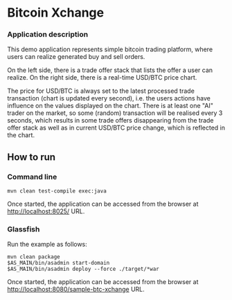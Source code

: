 <!--

    DO NOT ALTER OR REMOVE COPYRIGHT NOTICES OR THIS HEADER.

    Copyright (c) 2015 Oracle and/or its affiliates. All rights reserved.

    The contents of this file are subject to the terms of either the GNU
    General Public License Version 2 only ("GPL") or the Common Development
    and Distribution License("CDDL") (collectively, the "License").  You
    may not use this file except in compliance with the License.  You can
    obtain a copy of the License at
    http://glassfish.java.net/public/CDDL+GPL_1_1.html
    or packager/legal/LICENSE.txt.  See the License for the specific
    language governing permissions and limitations under the License.

    When distributing the software, include this License Header Notice in each
    file and include the License file at packager/legal/LICENSE.txt.

    GPL Classpath Exception:
    Oracle designates this particular file as subject to the "Classpath"
    exception as provided by Oracle in the GPL Version 2 section of the License
    file that accompanied this code.

    Modifications:
    If applicable, add the following below the License Header, with the fields
    enclosed by brackets [] replaced by your own identifying information:
    "Portions Copyright [year] [name of copyright owner]"

    Contributor(s):
    If you wish your version of this file to be governed by only the CDDL or
    only the GPL Version 2, indicate your decision by adding "[Contributor]
    elects to include this software in this distribution under the [CDDL or GPL
    Version 2] license."  If you don't indicate a single choice of license, a
    recipient has the option to distribute your version of this file under
    either the CDDL, the GPL Version 2 or to extend the choice of license to
    its licensees as provided above.  However, if you add GPL Version 2 code
    and therefore, elected the GPL Version 2 license, then the option applies
    only if the new code is made subject to such option by the copyright
    holder.

-->

# Bitcoin Xchange

### Application description

This demo application represents simple bitcoin trading platform, where users can realize generated buy and sell orders.

On the left side, there is a trade offer stack that lists the offer a user can realize. On the right side, there is a real-time USD/BTC price chart.

The price for USD/BTC is always set to the latest processed trade transaction (chart is updated every second), i.e. the users actions
have influence on the values displayed on the chart. There is at least one "AI" trader on the market, so some (random) transaction will
be realised every 3 seconds, which results in some trade offers disappearing from the trade offer stack as well as in current USD/BTC price change, which is reflected in the chart.

## How to run

### Command line

`mvn clean test-compile exec:java`

Once started, the application can be accessed from the browser at [http://localhost:8025/](http://localhost:8025) URL.

### Glassfish

Run the example as follows:

```
mvn clean package
$AS_MAIN/bin/asadmin start-domain
$AS_MAIN/bin/asadmin deploy --force ./target/*war
```

Once started, the application can be accessed from the browser at [http://localhost:8080/sample-btc-xchange](http://localhost:8080/sample-btc-xchange) URL.
